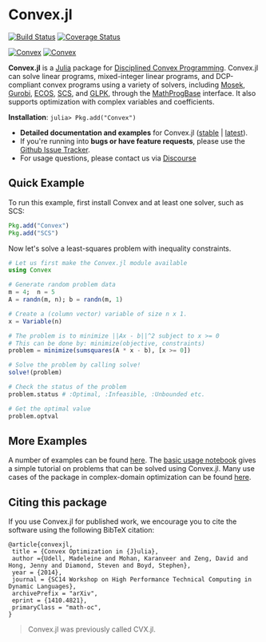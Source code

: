 # Convex.jl

[![Build Status](https://travis-ci.org/JuliaOpt/Convex.jl.svg?branch=master)](https://travis-ci.org/JuliaOpt/Convex.jl)
[![Coverage Status](https://coveralls.io/repos/JuliaOpt/Convex.jl/badge.svg?branch=master)](https://coveralls.io/r/JuliaOpt/Convex.jl?branch=master)

[![Convex](http://pkg.julialang.org/badges/Convex_0.4.svg)](http://pkg.julialang.org/?pkg=Convex&ver=0.4)
[![Convex](http://pkg.julialang.org/badges/Convex_0.5.svg)](http://pkg.julialang.org/?pkg=Convex&ver=0.5)

**Convex.jl** is a [Julia](http://julialang.org) package for [Disciplined Convex Programming](http://dcp.stanford.edu/). Convex.jl can solve linear programs, mixed-integer linear programs, and DCP-compliant convex programs using a variety of solvers, including [Mosek](https://github.com/JuliaOpt/Mosek.jl), [Gurobi](https://github.com/JuliaOpt/Gurobi.jl), [ECOS](https://github.com/JuliaOpt/ECOS.jl), [SCS](https://github.com/JuliaOpt/SCS.jl), and  [GLPK](https://github.com/JuliaOpt/GLPK.jl), through the [MathProgBase](http://mathprogbasejl.readthedocs.org/en/latest/) interface. It also supports optimization with complex variables and coefficients.

**Installation**: `julia> Pkg.add("Convex")`

- **Detailed documentation and examples** for Convex.jl ([stable](http://convexjl.readthedocs.io/en/stable) | [latest](http://convexjl.readthedocs.io/en/latest)).
- If you're running into **bugs or have feature requests**, please use the [Github Issue Tracker](https://github.com/JuliaOpt/Convex.jl/issues>).
- For usage questions, please contact us via [Discourse](https://discourse.julialang.org/c/domain/opt)

## Quick Example

To run this example, first install Convex and at least one solver, such as SCS:
```julia
Pkg.add("Convex")
Pkg.add("SCS")
```
Now let's solve a least-squares problem with inequality constraints. 
```julia
# Let us first make the Convex.jl module available
using Convex

# Generate random problem data
m = 4;  n = 5
A = randn(m, n); b = randn(m, 1)

# Create a (column vector) variable of size n x 1.
x = Variable(n)

# The problem is to minimize ||Ax - b||^2 subject to x >= 0
# This can be done by: minimize(objective, constraints)
problem = minimize(sumsquares(A * x - b), [x >= 0])

# Solve the problem by calling solve!
solve!(problem)

# Check the status of the problem
problem.status # :Optimal, :Infeasible, :Unbounded etc.

# Get the optimal value
problem.optval
```

## More Examples
A number of examples can be found [here](http://convexjl.readthedocs.org/en/latest/examples.html). 
The [basic usage notebook](http://nbviewer.ipython.org/github/JuliaOpt/Convex.jl/blob/master/examples/basic_usage.ipynb) gives a simple tutorial on problems that can be solved using Convex.jl. Many use cases of the package in complex-domain optimization can be found [here](https://github.com/JuliaOpt/Convex.jl/tree/master/examples/optimization_with_complex_variables).


## Citing this package

If you use Convex.jl for published work, we encourage you to cite the software using the following BibTeX citation:
```
@article{convexjl,
 title = {Convex Optimization in {J}ulia},
 author ={Udell, Madeleine and Mohan, Karanveer and Zeng, David and Hong, Jenny and Diamond, Steven and Boyd, Stephen},
 year = {2014},
 journal = {SC14 Workshop on High Performance Technical Computing in Dynamic Languages},
 archivePrefix = "arXiv",
 eprint = {1410.4821},
 primaryClass = "math-oc",
}
```

> Convex.jl was previously called CVX.jl.
